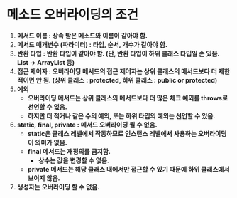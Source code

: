 # 메소드 오버라이딩의 조건

1. **메서드 이름 : 상속 받은 메소드와 이름이 같아야 함.**
2. **메서드 매개변수 (파라미터) : 타입, 순서, 개수가 같아야 함.**
3. **반환 타입 : 반환 타입이 같아야 함.
(단, 반환 타입이 하위 클래스 타입일 순 있음. List → ArrayList 등)**
4. **접근 제어자 : 오버라이딩 메서드의 접근 제어자는 상위 클래스의 메서드보다 더 제한적이면 안 됨.
(상위 클래스 : protected, 하위 클래스 : public or protected)**
5. **예외**
    - **오버라이딩 메서드는 상위 클래스의 메서드보다 더 많은 체크 예외를 throws로 선언할 수 없음.**
    - **하지만 더 적거나 같은 수의 예외, 또는 하위 타입의 예외는 선언할 수 있음.**
6. **static, final, private : 메서드 오버라이딩 될 수 없음.**
    - **static은 클래스 레벨에서 작동하므로 인스턴스 레벨에서 사용하는 오버라이딩이 의미가 없음.**
    - **final 메서드는 재정의를 금지함.**
        - **상수는 값을 변경할 수 없음.**
    - **private 메서드는 해당 클래스 내에서만 접근할 수 있기 때문에 하위 클래스에서 보이지 않음.**
7. **생성자는 오버라이딩 할 수 없음.**
